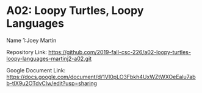# A02: Loopy Turtles, Loopy Languages

Name 1:Joey Martin


Repository Link: https://github.com/2019-fall-csc-226/a02-loopy-turtles-loopy-languages-martinj2-a02.git

Google Document Link: https://docs.google.com/document/d/1VI0pLO3Fbkh4UxWZtWXOeEalu7abb-tlX9u2OTdvClw/edit?usp=sharing
 